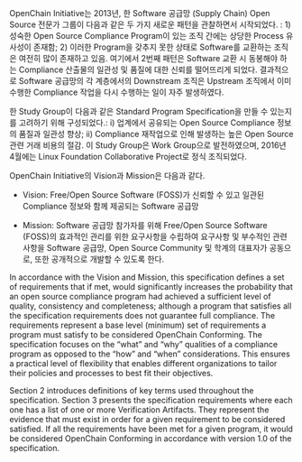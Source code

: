 OpenChain Initiative는 2013년, 한 Software 공급망 (Supply Chain) Open Source 전문가 그룹이 다음과 같은 두 가지 새로운 패턴을 관찰하면서 시작되었다. : 1) 성숙한 Open Source Compliance Program이 있는 조직 간에는 상당한 Process 유사성이 존재함; 2) 이러한 Program을 갖추지 못한 상태로 Software를 교환하는 조직은 여전히 많이 존재하고 있음. 여기에서 2번째 패턴은  Software 교환 시 동봉해야 하는 Compliance 산출물의 일관성 및 품질에 대한 신뢰를 떨어뜨리게 되었다. 결과적으로 Software 공급망의 각 계층에서의 Downstream 조직은 Upstream 조직에서 이미 수행한 Compliance 작업을 다시 수행하는 일이 자주 발생하였다. 

한 Study Group이 다음과 같은 Standard Program Specification을 만들 수 있는지를 고려하기 위해 구성되었다.: i) 업계에서 공유되는 Open Source Compliance 정보의 품질과 일관성 향상; ii) Compliance 재작업으로 인해 발생하는 높은 Open Source 관련 거래 비용의 절감. 이 Study Group은 Work Group으로 발전하였으며, 2016년 4월에는 Linux Foundation Collaborative Project로 정식 조직되었다. 

OpenChain Initiative의 Vision과 Mission은 다음과 같다. 

- Vision: Free/Open Source Software (FOSS)가 신뢰할 수 있고 일관된 Compliance 정보와 함께 제공되는 Software 공급망

- Mission: Software 공급망 참가자를 위해 Free/Open Source Software (FOSS)의 효과적인 관리를 위한 요구사항을 수립하여 요구사항 및 부수적인 관련 사항을 Software 공급망, Open Source Community 및 학계의 대표자가 공동으로, 또한 공개적으로 개발할 수 있도록 한다. 

In accordance with the Vision and Mission, this specification defines a set of requirements that if met, would significantly increases the probability that an open source compliance program had achieved a sufficient level of quality, consistency and completeness; although a program that satisfies all the specification requirements does not guarantee full compliance. The requirements represent a base level (minimum) set of requirements a program must satisfy to be considered OpenChain Conforming. The specification focuses on the “what” and “why” qualities of a compliance program as opposed to the “how” and “when” considerations. This ensures a practical level of flexibility that enables different organizations to tailor their policies and processes to best fit their objectives.


Section 2 introduces definitions of key terms used throughout the specification. Section 3 presents the specification requirements where each one has a list of one or more Verification Artifacts. They represent the evidence that must exist in order for a given requirement to be considered satisfied. If all the requirements have been met for a given program, it would be considered OpenChain Conforming in accordance with version 1.0 of the specification.
